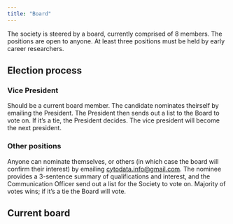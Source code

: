 ```yaml
---
title: "Board"
---
```


The society is steered by a board, currently comprised of 8 members.
The positions are open to anyone.
At least three positions must be held by early career researchers.

## Election process

### Vice President

Should be a current board member.
The candidate nominates theirself by emailing the President.
The President then sends out a list to the Board to vote on.
If it’s a tie, the President decides.
The vice president will become the next president.

### Other positions

Anyone can nominate themselves, or others (in which case the board will confirm their interest) by emailing <cytodata.info@gmail.com>.
The nominee provides a 3-sentence summary of qualifications and interest, and the Communication Officer send out a list for the Society to vote on.
Majority of votes wins; if it’s a tie the Board will vote.

## Current board
